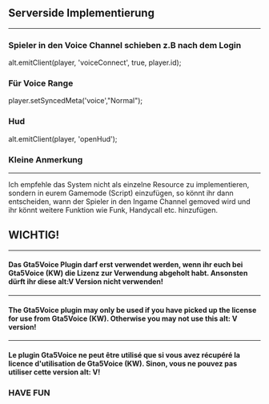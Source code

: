 ## Serverside Implementierung
---

### Spieler in den Voice Channel schieben z.B nach dem Login
alt.emitClient(player, 'voiceConnect', true, player.id);

### Für Voice Range
player.setSyncedMeta('voice',"Normal");

### Hud
alt.emitClient(player, 'openHud');

### Kleine Anmerkung
---
Ich empfehle das System nicht als einzelne Resource zu implementieren, sondern in eurem Gamemode (Script) einzufügen, so könnt ihr dann entscheiden, wann der Spieler in den Ingame Channel gemoved wird und ihr könnt weitere Funktion wie Funk, Handycall etc. hinzufügen.

## WICHTIG!

---
#### Das Gta5Voice Plugin darf erst verwendet werden, wenn ihr euch bei Gta5Voice (KW) die Lizenz zur Verwendung abgeholt habt. Ansonsten dürft ihr diese alt:V Version nicht verwenden!
---
#### The Gta5Voice plugin may only be used if you have picked up the license for use from Gta5Voice (KW). Otherwise you may not use this alt: V version!
---
#### Le plugin Gta5Voice ne peut être utilisé que si vous avez récupéré la licence d'utilisation de Gta5Voice (KW). Sinon, vous ne pouvez pas utiliser cette version alt: V!


### HAVE FUN
